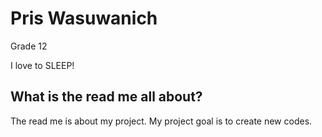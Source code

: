 # Pris Wasuwanich 

Grade 12 

I love to SLEEP!

## What is the read me all about?

The read me is about my project. My project goal is to create new codes.

